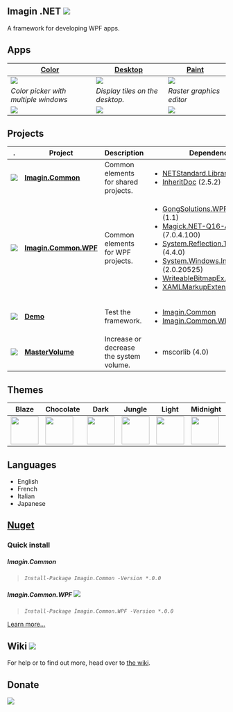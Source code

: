 Imagin .NET ![](https://img.shields.io/badge/style-6.6-blue.svg?style=flat&label=Version)
---
A framework for developing WPF apps.

Apps 
---
**[Color](https://github.com/imagin-tech/Imagin.NET/tree/master/Apps.Color)** | **[Desktop](https://github.com/imagin-tech/Imagin.NET/tree/master/Apps.Desktop)** | **[Paint](https://github.com/imagin-tech/Imagin.NET/tree/master/Apps.Paint)** |
-|-|-|
<img src="https://github.com/imagin-tech/Imagin.NET/blob/master/Apps.Color/Images/Splash.png?raw=true"/> | <img src="https://github.com/imagin-tech/Imagin.NET/blob/master/Apps.Desktop/Images/Splash.png?raw=true"/>  | <img src="https://github.com/imagin-tech/Imagin.NET/blob/master/Apps.Paint/Images/Splash.png?raw=true"/> |
*Color picker with multiple windows* | *Display tiles on the desktop.* | *Raster graphics editor* |
![](https://img.shields.io/badge/style-Stable-green.svg?style=flat&label=) | ![](https://img.shields.io/badge/style-Stable-green.svg?style=flat&label=) | ![](https://img.shields.io/badge/style-Unstable-red.svg?style=flat&label=) |

Projects
---
. | Project | Description | Dependencies | Build |
-|-|-|-|-|
![](https://img.shields.io/badge/style-C%23-blue.svg?style=flat&label=) | **[Imagin.Common](https://github.com/imagin-tech/Imagin.NET/tree/master/Imagin.Common)** | Common elements for shared projects. | <ul><li>[NETStandard.Library](https://docs.microsoft.com/en-us/dotnet/standard/net-standard) (2.0.3)</li><li>[InheritDoc](https://www.inheritdoc.io/) (2.5.2)</li></ul> | ![](https://img.shields.io/badge/style-Stable-green.svg?style=flat&label=) |
![](https://img.shields.io/badge/style-C%23-blue.svg?style=flat&label=) | **[Imagin.Common.WPF](https://github.com/imagin-tech/Imagin.NET/tree/master/Imagin.Common.WPF)** | Common elements for WPF projects. | <ul><li>[GongSolutions.WPF.DragDrop](https://github.com/punker76/gong-wpf-dragdrop) (1.1)</li><li>[Magick.NET-Q16-AnyCPU](https://github.com/dlemstra/Magick.NET) (7.0.4.100)</li><li>[System.Reflection.TypeExtensions](https://www.nuget.org/packages/System.Reflection.TypeExtensions/) (4.4.0)</li><li>[System.Windows.Interactivity.WPF](http://www.microsoft.com/en-us/download/details.aspx?id=10801) (2.0.20525)</li><li>[WriteableBitmapEx.Wpf](https://github.com/reneschulte/WriteableBitmapEx) (1.5)</li><li>[XAMLMarkupExtensions](http://xamlmarkupextensions.codeplex.com/) (1.3.0)</li></ul> | ![](https://img.shields.io/badge/style-Stable-green.svg?style=flat&label=) |
![](https://img.shields.io/badge/style-C%23-blue.svg?style=flat&label=) | **[Demo](https://github.com/imagin-tech/Imagin.NET/tree/master/Demo)** | Test the framework. | <ul><li>[Imagin.Common](https://github.com/imagin-tech/Imagin.NET/blob/master/Imagin.Common)</li><li>[Imagin.Common.WPF](https://github.com/imagin-tech/Imagin.NET/blob/master/Imagin.Common.WPF)</li></ul> | ![](https://img.shields.io/badge/style-Unstable-red.svg?style=flat&label=) |
![](https://img.shields.io/badge/style-C++-red.svg?style=flat&label=) | **[MasterVolume](https://github.com/imagin-tech/Imagin.NET/tree/master/MasterVolume)** | Increase or decrease the system volume. | <ul><li>mscorlib (4.0)</li></ul> | ![](https://img.shields.io/badge/style-Stable-green.svg?style=flat&label=) |

Themes
---
Blaze | Chocolate | Dark | Jungle | Light | Midnight | Violet |
-|-|-|-|-|-|-|
<img src="https://github.com/imagin-tech/Imagin.NET/blob/master/Images/Screenshots/Themes/Blaze.png?raw=true" width="64" /> | <img src="https://github.com/imagin-tech/Imagin.NET/blob/master/Images/Screenshots/Themes/Chocolate.png?raw=true" width="64" /> | <img src="https://github.com/imagin-tech/Imagin.NET/blob/master/Images/Screenshots/Themes/Dark.png?raw=true" width="64" /> | <img src="https://github.com/imagin-tech/Imagin.NET/blob/master/Images/Screenshots/Themes/Jungle.png?raw=true" width="64" /> | <img src="https://github.com/imagin-tech/Imagin.NET/blob/master/Images/Screenshots/Themes/Light.png?raw=true" width="64" /> | <img src="https://github.com/imagin-tech/Imagin.NET/blob/master/Images/Screenshots/Themes/Midnight.png?raw=true" width="64" /> | <img src="https://github.com/imagin-tech/Imagin.NET/blob/master/Images/Screenshots/Themes/Violet.png?raw=true" width="64" />

Languages
---
- English
- French
- Italian
- Japanese

[Nuget](https://www.nuget.org/packages/Imagin.Common/)
---
### Quick install
##### Imagin.Common
> _`Install-Package Imagin.Common -Version *.0.0`_
##### Imagin.Common.WPF ![](https://img.shields.io/badge/style-Coming%20soon!-red.svg?style=flat&label=)
> _`Install-Package Imagin.Common.WPF -Version *.0.0`_

[Learn more...](https://github.com/imagin-tech/Imagin.NET/wiki/Getting-Started#install-with-nuget-coming-soon)

Wiki ![](https://img.shields.io/badge/style-Coming%20soon!-red.svg?style=flat&label=)
---
For help or to find out more, head over to [the wiki](https://github.com/imagin-tech/Imagin.NET/wiki/Getting-Started).

Donate
---
[![](https://www.paypalobjects.com/en_US/i/btn/btn_donateCC_LG.gif)](https://www.paypal.com/cgi-bin/webscr?cmd=_s-xclick&hosted_button_id=AJJG6PWLBYQNG)